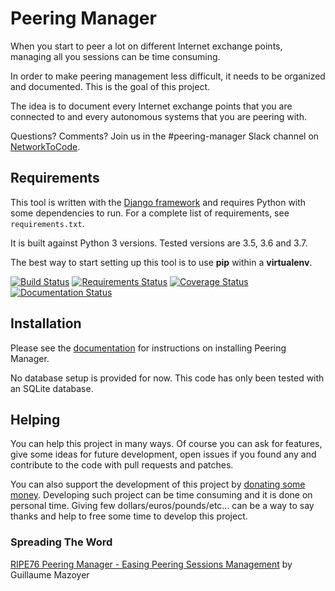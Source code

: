 # Peering Manager

When you start to peer a lot on different Internet exchange points, managing
all you sessions can be time consuming.

In order to make peering management less difficult, it needs to be organized
and documented. This is the goal of this project.

The idea is to document every Internet exchange points that you are connected
to and every autonomous systems that you are peering with.

Questions? Comments? Join us in the #peering-manager Slack channel on
[NetworkToCode](https://networktocode.slack.com/).

## Requirements

This tool is written with the
[Django framework](https://www.djangoproject.com/) and requires Python with
some dependencies to run. For a complete list of requirements, see
`requirements.txt`.

It is built against Python 3 versions. Tested versions are 3.5, 3.6 and 3.7.

The best way to start setting up this tool is to use **pip** within a
**virtualenv**.

[![Build Status](https://travis-ci.org/respawner/peering-manager.svg?branch=master)](https://travis-ci.org/respawner/peering-manager)
[![Requirements Status](https://requires.io/github/respawner/peering-manager/requirements.svg?branch=master)](https://requires.io/github/respawner/peering-manager/requirements/?branch=master)
[![Coverage Status](https://coveralls.io/repos/github/respawner/peering-manager/badge.svg)](https://coveralls.io/github/respawner/peering-manager)
[![Documentation Status](https://readthedocs.org/projects/peering-manager/badge/?version=latest)](http://peering-manager.readthedocs.io/en/latest/?badge=latest)

## Installation

Please see the [documentation](https://peering-manager.readthedocs.io/) for
instructions on installing Peering Manager.

No database setup is provided for now. This code has only been tested with an
SQLite database.

## Helping

You can help this project in many ways. Of course you can ask for features,
give some ideas for future development, open issues if you found any and
contribute to the code with pull requests and patches.

You can also support the development of this project by
[donating some money](https://paypal.me/GuillaumeMazoyer). Developing such
project can be time consuming and it is done on personal time. Giving few
dollars/euros/pounds/etc... can be a way to say thanks and help to free some
time to develop this project.

### Spreading The Word

[RIPE76 Peering Manager - Easing Peering Sessions Management](https://ripe76.ripe.net/archives/video/13/) by Guillaume Mazoyer
